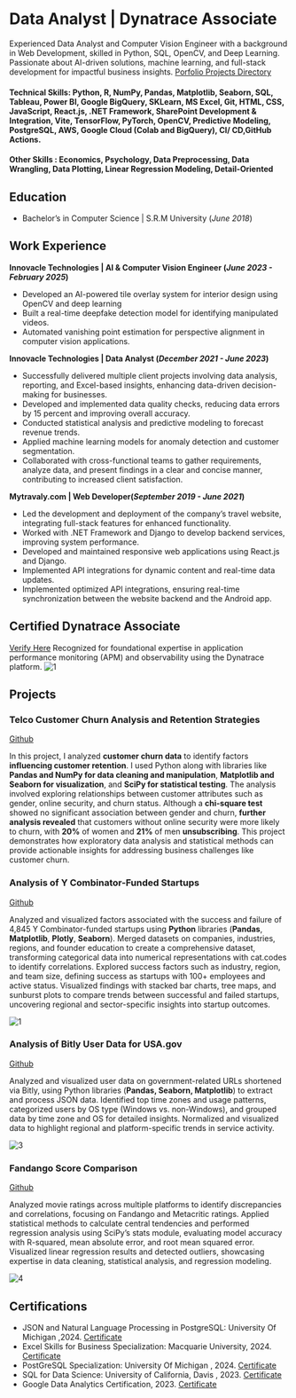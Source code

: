 # Data Analyst | Dynatrace Associate
Experienced Data Analyst and Computer Vision Engineer with a background in Web Development, skilled
in Python, SQL, OpenCV, and Deep Learning. Passionate about AI-driven solutions, machine learning,
and full-stack development for impactful business insights.
[Porfolio Projects Directory](https://github.com/saqibfayaz/Analytics_Projects)

#### Technical Skills: Python, R, NumPy, Pandas, Matplotlib, Seaborn, SQL, Tableau, Power BI, Google BigQuery, SKLearn, MS Excel, Git, HTML, CSS, JavaScript, React.js, .NET Framework, SharePoint Development & Integration, Vite, TensorFlow, PyTorch, OpenCV, Predictive Modeling, PostgreSQL, AWS, Google Cloud (Colab and BigQuery), CI/ CD,GitHub Actions.
#### Other Skills : Economics, Psychology, Data Preprocessing, Data Wrangling, Data Plotting, Linear Regression Modeling, Detail-Oriented
## Education
- Bachelor’s in Computer Science | S.R.M University (_June 2018_)      		


## Work Experience

**Innovacle Technologies | AI & Computer Vision Engineer (_June 2023 - February 2025_)**
- Developed an AI-powered tile overlay system for interior design using OpenCV and deep learning
- Built a real-time deepfake detection model for identifying manipulated videos.
- Automated vanishing point estimation for perspective alignment in computer vision applications.

**Innovacle Technologies | Data Analyst (_December 2021 - June 2023_)**
- Successfully delivered multiple client projects involving data analysis, reporting, and Excel-based
   insights, enhancing data-driven decision-making for businesses.
- Developed and implemented data quality checks, reducing data errors by 15 percent and
improving overall accuracy.
- Conducted statistical analysis and predictive modeling to forecast revenue trends.
- Applied machine learning models for anomaly detection and customer segmentation.
- Collaborated with cross-functional teams to gather requirements, analyze data, and present
findings in a clear and concise manner, contributing to increased client satisfaction.
  
**Mytravaly.com | Web Developer(_September 2019 - June 2021_)**
- Led the development and deployment of the company’s travel website, integrating full-stack
features for enhanced functionality.
- Worked with .NET Framework and Django to develop backend services, improving system
performance.
- Developed and maintained responsive web applications using React.js and Django.
- Implemented API integrations for dynamic content and real-time data updates.
- Implemented optimized API integrations, ensuring real-time synchronization between the
website backend and the Android app.



## Certified Dynatrace Associate
[Verify Here](https://www.credly.com/badges/36ac6f3f-2753-4689-801f-cf5c6cba0537/public_url)
Recognized for foundational expertise in application performance monitoring (APM) and observability using the Dynatrace platform.
![1](assets/img/Partner_Badge_Individual_FINAL-Associate.png)

## Projects
### Telco Customer Churn Analysis and Retention Strategies
[Github](https://github.com/saqibfayaz/Analytics_Projects/blob/main/Telco_Customer_Data_Subscription_based.ipynb)

In this project, I analyzed **customer churn data** to identify factors **influencing customer retention**. I used Python along with libraries like **Pandas and NumPy for data cleaning and manipulation**, **Matplotlib and Seaborn for visualization**, and **SciPy for statistical testing**. The analysis involved exploring relationships between customer attributes such as gender, online security, and churn status. Although a **chi-square test** showed no significant association between gender and churn, **further analysis revealed** that customers without online security were more likely to churn, with **20%** of women and **21%** of men **unsubscribing**. This project demonstrates how exploratory data analysis and statistical methods can provide actionable insights for addressing business challenges like customer churn.

### Analysis of Y Combinator-Funded Startups
[Github](https://github.com/saqibfayaz/Analytics_Projects/blob/main/Ycombinators.ipynb)

Analyzed and visualized factors associated with the success and failure of 4,845 Y Combinator-funded startups using **Python** libraries (**Pandas**, **Matplotlib**, **Plotly**, **Seaborn**). Merged datasets on companies, industries, regions, and founder education to create a comprehensive dataset, transforming categorical data into numerical representations with cat.codes to identify correlations. Explored success factors such as industry, region, and team size, defining success as startups with 100+ employees and active status. Visualized findings with stacked bar charts, tree maps, and sunburst plots to compare trends between successful and failed startups, uncovering regional and sector-specific insights into startup outcomes. 

![1](assets/img/1.jpg)

### Analysis of Bitly User Data for USA.gov
[Github](https://github.com/saqibfayaz/Analytics_Projects/blob/main/Bitly%20Data%20from%20USA.gov%20project.ipynb)

Analyzed and visualized user data on government-related URLs shortened via Bitly, using Python libraries (**Pandas, Seaborn, Matplotlib**) to extract and process JSON data. Identified top time zones and usage patterns, categorized users by OS type (Windows vs. non-Windows), and grouped data by time zone and OS for detailed insights. Normalized and visualized data to highlight regional and platform-specific trends in service activity.

![3](assets/img/2.jpg)

### Fandango Score Comparison
[Github](https://github.com/saqibfayaz/Analytics_Projects/blob/main/movies_fandango_revisited.ipynb)

Analyzed movie ratings across multiple platforms to identify discrepancies and correlations, focusing on Fandango and Metacritic ratings. Applied statistical methods to calculate central tendencies and performed regression analysis using SciPy’s stats module, evaluating model accuracy with R-squared, mean absolute error, and root mean squared error. Visualized linear regression results and detected outliers, showcasing expertise in data cleaning, statistical analysis, and regression modeling.

![4](assets/img/3.jpg)

## Certifications
- JSON and Natural Language Processing in PostgreSQL: University Of Michigan ,2024. [Certificate](https://www.coursera.org/account/accomplishments/certificate/0D0TGHCZEV7V)
- Excel Skills for Business Specialization: Macquarie University,  2024. [Certificate](https://www.coursera.org/account/accomplishments/certificate/EYC315TCWS31)
- PostGreSQL Specialization: University Of Michigan ,  2024. [Certificate](https://www.coursera.org/account/accomplishments/certificate/M4QAGA90EBKS)
- SQL for Data Science: University of California, Davis ,  2023. [Certificate](https://www.coursera.org/account/accomplishments/certificate/TMRBNWKH28VX)
- Google Data Analytics Certification, 2023. [Certificate](https://www.coursera.org/account/accomplishments/specialization/certificate/JK8REJ2GLCBS)
